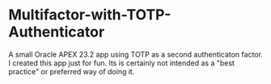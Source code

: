 # Multifactor-with-TOTP-Authenticator
A small Oracle APEX 23.2 app using TOTP as a second authenticaton factor.
I created this app just for fun. Its is certainly not intended as a "best practice" or preferred way of doing it.
